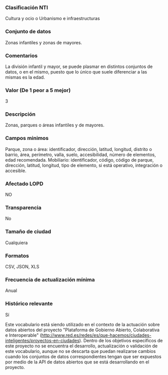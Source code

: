 ### Clasificación NTI
Cultura y ocio o Urbanismo e infraestructuras

### Conjunto de datos
Zonas infantiles y zonas de mayores. 

### Comentarios
La división infantil y mayor, se puede plasmar en distintos conjuntos de datos, o en el mismo, puesto que lo único que suele diferenciar a las mismas es la edad.

### Valor (De 1 peor a 5 mejor)
3

### Descripción
Zonas, parques o áreas infantiles y de mayores.

### Campos minimos
Parque, zona o área: identificador, dirección, latitud, longitud, distrito o barrio, área, perímetro, valla, suelo, accesibilidad, número de elementos, edad recomendada.
Mobiliario: identificador, código, código de parque, dirección, latitud, longitud, tipo de elemento, si está operativo, integración o accesible.

### Afectado LOPD
NO

### Transparencia
No

### Tamaño de ciudad
Cualquiera

### Formatos
CSV, JSON, XLS

### Frecuencia de actualización mínima
Anual

### Histórico relevante
Sí


Este vocabulario está siendo utilizado en el contexto de la actuación sobre datos abiertos del proyecto "Plataforma de Gobierno Abierto, Colaborativa e Interoperable" (http://www.red.es/redes/es/que-hacemos/ciudades-inteligentes/proyectos-en-ciudades). Dentro de los objetivos específicos de este proyecto no se encuentra el desarrollo, actualización o validación de este vocabulario, aunque no se descarta que puedan realizarse cambios cuando los conjuntos de datos correspondientes tengan que ser expuestos por medio de la API de datos abiertos que se está desarrollando en el proyecto.










